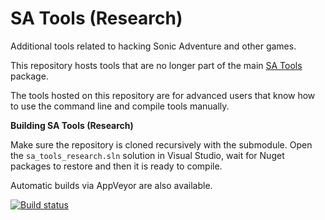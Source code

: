 # SA Tools (Research)
Additional tools related to hacking Sonic Adventure and other games. 

This repository hosts tools that are no longer part of the main [SA Tools](https://github.com/X-Hax/sa_tools) package.

The tools hosted on this repository are for advanced users that know how to use the command line and compile tools manually.

**Building SA Tools (Research)**

Make sure the repository is cloned recursively with the submodule. Open the `sa_tools_research.sln` solution in Visual Studio, wait for Nuget packages to restore and then it is ready to compile.

Automatic builds via AppVeyor are also available.

[![Build status](https://ci.appveyor.com/api/projects/status/37tgiid1dvhlt2gx?svg=true)](https://ci.appveyor.com/project/PiKeyAr/sa-tools-research)
